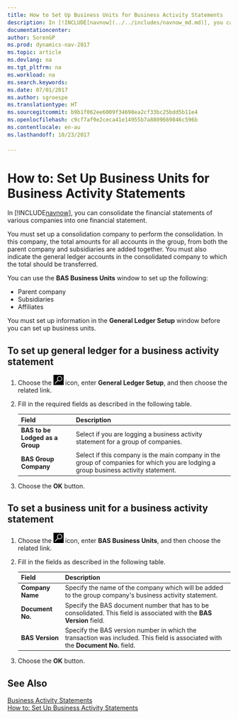 ```yaml
---
title: How to Set Up Business Units for Business Activity Statements
description: In [!INCLUDE[navnow](../../includes/navnow_md.md)], you can consolidate the financial statements of various companies into one financial statement.
documentationcenter: 
author: SorenGP
ms.prod: dynamics-nav-2017
ms.topic: article
ms.devlang: na
ms.tgt_pltfrm: na
ms.workload: na
ms.search.keywords: 
ms.date: 07/01/2017
ms.author: sgroespe
ms.translationtype: HT
ms.sourcegitcommit: b9b1f062ee6009f34698ea2cf33bc25bdd5b11e4
ms.openlocfilehash: c9cf7af9e2ceca41e14955b7a8809669846c596b
ms.contentlocale: en-au
ms.lasthandoff: 10/23/2017

---
```

# <a name="how-to-set-up-business-units-for-business-activity-statements"></a>How to: Set Up Business Units for Business Activity Statements
In [!INCLUDE[navnow](../../includes/navnow_md.md)], you can consolidate the financial statements of various companies into one financial statement.  

You must set up a consolidation company to perform the consolidation. In this company, the total amounts for all accounts in the group, from both the parent company and subsidiaries are added together. You must also indicate the general ledger accounts in the consolidated company to which the total should be transferred.  

You can use the **BAS Business Units** window to set up the following:  

- Parent company  
- Subsidiaries  
- Affiliates  

You must set up information in the **General Ledger Setup** window before you can set up business units.  

## <a name="to-set-up-general-ledger-for-a-business-activity-statement"></a>To set up general ledger for a business activity statement  

1.  Choose the ![Search for Page or Report](../../media/ui-search/search_small.png "Search for Page or Report icon") icon, enter **General Ledger Setup**, and then choose the related link.  
2.  Fill in the required fields as described in the following table.  

    |Field|Description|  
    |---------------------------------|---------------------------------------|  
    |**BAS to be Lodged as a Group**|Select if you are logging a business activity statement for a group of companies.|  
    |**BAS Group Company**|Select if this company is the main company in the group of companies for which you are lodging a group business activity statement.|  

3.  Choose the **OK** button.  

## <a name="to-set-a-business-unit-for-a-business-activity-statement"></a>To set a business unit for a business activity statement  

1.  Choose the ![Search for Page or Report](../../media/ui-search/search_small.png "Search for Page or Report icon") icon, enter **BAS Business Units**, and then choose the related link.  
2.  Fill in the fields as described in the following table.  

    |Field|Description|  
    |---------------------------------|---------------------------------------|  
    |**Company Name**|Specify the name of the company which will be added to the group company's business activity statement.|  
    |**Document No.**|Specify the BAS document number that has to be consolidated. This field is associated with the **BAS Version** field.|  
    |**BAS Version**|Specify the BAS version number in which the transaction was included. This field is associated with the **Document No.** field.|  

3.  Choose the **OK** button.  

## <a name="see-also"></a>See Also  
 [Business Activity Statements](business-activity-statements.md)   
 [How to: Set Up Business Activity Statements](how-to-set-up-business-activity-statements.md)

